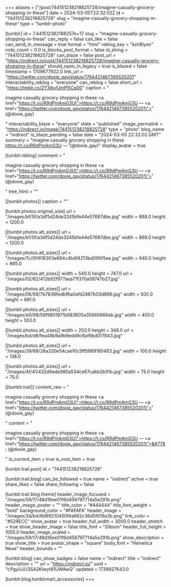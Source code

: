 +++
aliases = ["/post/744151238218825728/imagine-casually-grocery-shopping-in-these"]
date = 2024-03-05T22:32:02Z
id = "744151238218825728"
slug = "imagine-casually-grocery-shopping-in-these"
type = "tumblr-photo"

[tumblr]
id = 7.441512382188257e+17
slug = "imagine-casually-grocery-shopping-in-these"
can_reply = false
can_like = false
can_send_in_message = true
format = "html"
reblog_key = "kxhBlyev"
note_count = 0.0
is_blocks_post_format = false
id_string = "744151238218825728"
can_blaze = false
post_url = "https://indirect.io/post/744151238218825728/imagine-casually-grocery-shopping-in-these"
should_open_in_legacy = true
is_blazed = false
timestamp = 1709677922.0
link_url = "https://twitter.com/doxie_gay/status/1764421467385520201"
interactability_reblog = "everyone"
can_reblog = false
short_url = "https://tmblr.co/ZY3jbyfJmPl5Cq00"
caption = "<p>imagine casually grocery shopping in these <a href=\"https://t.co/R9dPmAmG3U\">https://t.co/R9dPmAmG3U</a> — <a href=\"https://twitter.com/doxie_gay/status/1764421467385520201\">̊ (@doxie_gay)</a></p>"
interactability_blaze = "everyone"
state = "published"
image_permalink = "https://indirect.io/image/744151238218825728"
type = "photo"
blog_name = "indirect"
is_blaze_pending = false
date = "2024-03-05 22:32:02 GMT"
summary = "imagine casually grocery shopping in these https://t.co/R9dPmAmG3U — ̊ (@doxie_gay)"
display_avatar = true

[tumblr.reblog]
comment = "<p>imagine casually grocery shopping in these <a href=\"https://t.co/R9dPmAmG3U\">https://t.co/R9dPmAmG3U</a> — <a href=\"https://twitter.com/doxie_gay/status/1764421467385520201\">̊ (@doxie_gay)</a></p>"
tree_html = ""

[[tumblr.photos]]
caption = ""

[tumblr.photos.original_size]
url = "/images/bf/5f/a3df5d24de3245bfe44e57687dbe.jpg"
width = 868.0
height = 1200.0

[[tumblr.photos.alt_sizes]]
url = "/images/bf/5f/a3df5d24de3245bfe44e57687dbe.jpg"
width = 868.0
height = 1200.0

[[tumblr.photos.alt_sizes]]
url = "/images/7c/0f/618303e684c4b4f4213bd095f5ee.jpg"
width = 640.0
height = 885.0

[[tumblr.photos.alt_sizes]]
width = 540.0
height = 747.0
url = "/images/02/62/412b92f977aea71f370a59747b27.jpg"

[[tumblr.photos.alt_sizes]]
url = "/images/06/56/7b7836fedbf6a0afd2487b03d896.jpg"
width = 500.0
height = 691.0

[[tumblr.photos.alt_sizes]]
url = "/images/e0/98/59f9801971b683605a35660666ab.jpg"
width = 400.0
height = 553.0

[[tumblr.photos.alt_sizes]]
width = 250.0
height = 346.0
url = "/images/bd/d8/fea48b9a9b9edd9c6af6bd017843.jpg"

[[tumblr.photos.alt_sizes]]
url = "/images/39/68/28a330e54cae10c5ff5989180483.jpg"
width = 100.0
height = 138.0

[[tumblr.photos.alt_sizes]]
url = "/images/4f/41/432d9ede980a534ce67cabb2b91b.jpg"
width = 75.0
height = 75.0

[[tumblr.trail]]
content_raw = "<p>imagine casually grocery shopping in these <a href=\"https://t.co/R9dPmAmG3U\">https://t.co/R9dPmAmG3U</a> — <a href=\"https://twitter.com/doxie_gay/status/1764421467385520201\">̊ (@doxie_gay)</a></p>"
content = "<p>imagine casually grocery shopping in these <a href=\"https://t.co/R9dPmAmG3U\">https://t.co/R9dPmAmG3U</a> &mdash; <a href=\"https://twitter.com/doxie_gay/status/1764421467385520201\">&#778; (@doxie_gay)</a></p>"
is_current_item = true
is_root_item = true

[tumblr.trail.post]
id = "744151238218825728"

[tumblr.trail.blog]
can_be_followed = true
name = "indirect"
active = true
share_likes = false
share_following = false

[tumblr.trail.blog.theme]
header_image_focused = "/images/59/17/48d16ee01f6d456797714a5e291b.png"
header_image_poster = ""
title_color = "#444444"
title_font_weight = "bold"
background_color = "#FAFAFA"
header_image = "/images/3d/b4/6d99210450f4a662c36d5f619a3b.png"
link_color = "#529ECC"
show_avatar = true
header_full_width = 3000.0
header_stretch = true
show_header_image = false
title_font = "Gibson"
header_full_height = 1055.0
header_image_scaled = "/images/59/17/48d16ee01f6d456797714a5e291b.png"
show_description = true
show_title = true
avatar_shape = "square"
body_font = "Helvetica Neue"
header_bounds = ""

[tumblr.blog]
can_show_badges = false
name = "indirect"
title = "indirect"
description = ""
url = "https://indirect.io/"
uuid = "t:PgyUJU3SA2Klwyt81UWAwQ"
updated = 1739927643.0

[tumblr.blog.tumblrmart_accessories]
+++
